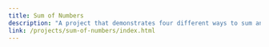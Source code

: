 ```yaml
---
title: Sum of Numbers
description: "A project that demonstrates four different ways to sum an array of numbers in JavaScript."
link: /projects/sum-of-numbers/index.html
---
```

